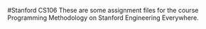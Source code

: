 #Stanford CS106
These are some assignment files for the course Programming Methodology on Stanford Engineering Everywhere.
